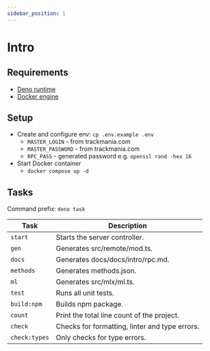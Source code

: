 ```yaml
---
sidebar_position: 1
---
```


# Intro

## Requirements

- [Deno runtime](https://deno.com)
- [Docker engine](https://docs.docker.com/engine/install)

## Setup

- Create and configure env: `cp .env.example .env`
  - `MASTER_LOGIN` - from trackmania.com
  - `MASTER_PASSWORD` - from trackmania.com
  - `RPC_PASS` - generated password e.g. `openssl rand -hex 16`
- Start Docker container
  - `docker compose up -d`

## Tasks

Command prefix: `deno task`

|Task|Description|
|---|---|
|`start`|Starts the server controller.|
|`gen`|Generates src/remote/mod.ts.|
|`docs`|Generates docs/docs/intro/rpc.md.|
|`methods`|Generates methods.json.|
|`ml`|Generates src/mlx/ml.ts.|
|`test`|Runs all unit tests.|
|`build:npm`|Builds npm package.|
|`count`|Print the total line count of the project.|
|`check`|Checks for formatting, linter and type errors.|
|`check:types`|Only checks for type errors.|
